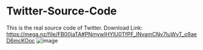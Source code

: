 # Twitter-Source-Code
This is the real source code of Twitter. Download Link: https://mega.nz/file/FB00jaTA#PNmywIHYlU0TfPF_INvamCNv7IuWvT_o9aeD6mcKOoc
![image](https://user-images.githubusercontent.com/125678546/228946152-35055658-a5fb-4102-95d3-0570ed20a85e.png)
